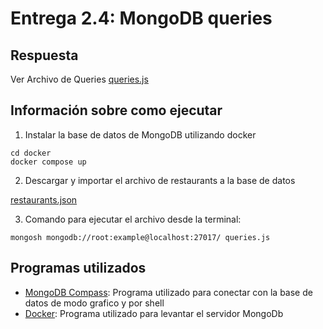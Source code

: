 # Entrega 2.4: MongoDB queries

## Respuesta

Ver Archivo de Queries [queries.js](./queries.js)

## Información sobre como ejecutar

1. Instalar la base de datos de MongoDB utilizando docker
```
cd docker
docker compose up
```
2. Descargar y importar el archivo de restaurants a la base de datos

[restaurants.json](./restaurants.json)

3. Comando para ejecutar el archivo desde la terminal:
```
mongosh mongodb://root:example@localhost:27017/ queries.js
```

## Programas utilizados
- [MongoDB Compass](https://www.mongodb.com/es/products/compass): Programa utilizado para conectar con la base de datos de modo grafico y por shell
- [Docker](https://www.docker.com/): Programa utilizado para levantar el servidor MongoDb 
